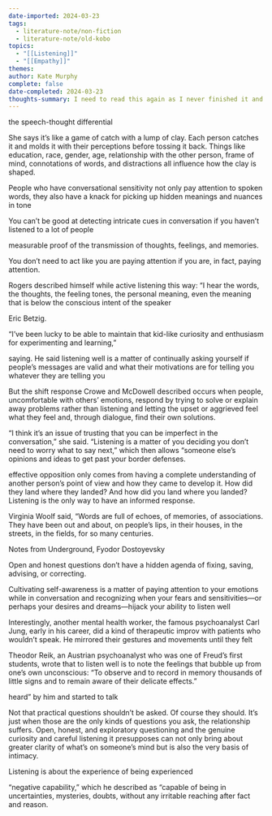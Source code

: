 ```yaml
---
date-imported: 2024-03-23
tags:
  - literature-note/non-fiction
  - literature-note/old-kobo
topics:
  - "[[Listening]]"
  - "[[Empathy]]"
themes: 
author: Kate Murphy
complete: false
date-completed: 2024-03-23
thoughts-summary: I need to read this again as I never finished it and she had some really interesting ideas from being a journalist her whole life how she got people to open up.
---
```


the speech-thought differential

She says it’s like a game of catch with a lump of clay. Each person catches it and molds it with their perceptions before tossing it back. Things like education, race, gender, age, relationship with the other person, frame of mind, connotations of words, and distractions all influence how the clay is shaped.

People who have conversational sensitivity not only pay attention to spoken words, they also have a knack for picking up hidden meanings and nuances in tone

You can’t be good at detecting intricate cues in conversation if you haven’t listened to a lot of people

measurable proof of the transmission of thoughts, feelings, and memories.


 You don’t need to act like you are paying attention if you are, in fact, paying attention.

Rogers described himself while active listening this way: “I hear the words, the thoughts, the feeling tones, the personal meaning, even the meaning that is below the conscious intent of the speaker

Eric Betzig.

“I’ve been lucky to be able to maintain that kid-like curiosity and enthusiasm for experimenting and learning,”

saying. He said listening well is a matter of continually asking yourself if people’s messages are valid and what their motivations are for telling you whatever they are telling you

But the shift response Crowe and McDowell described occurs when people, uncomfortable with others’ emotions, respond by trying to solve or explain away problems rather than listening and letting the upset or aggrieved feel what they feel and, through dialogue, find their own solutions. 

 “I think it’s an issue of trusting that you can be imperfect in the conversation,” she said. “Listening is a matter of you deciding you don’t need to worry what to say next,” which then allows “someone else’s opinions and ideas to get past your border defenses.

effective opposition only comes from having a complete understanding of another person’s point of view and how they came to develop it. How did they land where they landed? And how did you land where you landed? Listening is the only way to have an informed response.

Virginia Woolf said, “Words are full of echoes, of memories, of associations. They have been out and about, on people’s lips, in their houses, in the streets, in the fields, for so many centuries.

Notes from Underground, Fyodor Dostoyevsky

Open and honest questions don’t have a hidden agenda of fixing, saving, advising, or correcting. 

Cultivating self-awareness is a matter of paying attention to your emotions while in conversation and recognizing when your fears and sensitivities—or perhaps your desires and dreams—hijack your ability to listen well

Interestingly, another mental health worker, the famous psychoanalyst Carl Jung, early in his career, did a kind of therapeutic improv with patients who wouldn’t speak. He mirrored their gestures and movements until they felt

Theodor Reik, an Austrian psychoanalyst who was one of Freud’s first students, wrote that to listen well is to note the feelings that bubble up from one’s own unconscious: “To observe and to record in memory thousands of little signs and to remain aware of their delicate effects.”

heard” by him and started to talk

Not that practical questions shouldn’t be asked. Of course they should. It’s just when those are the only kinds of questions you ask, the relationship suffers. Open, honest, and exploratory questioning and the genuine curiosity and careful listening it presupposes can not only bring about greater clarity of what’s on someone’s mind but is also the very basis of intimacy.

Listening is about the experience of being experienced

“negative capability,” which he described as “capable of being in uncertainties, mysteries, doubts, without any irritable reaching after fact and reason.